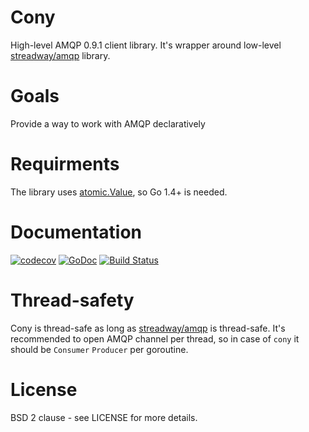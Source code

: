 # Cony

High-level AMQP 0.9.1 client library. It's wrapper around low-level [streadway/amqp](https://github.com/streadway/amqp/) library.

# Goals

Provide a way to work with AMQP declaratively

# Requirments

The library uses [atomic.Value](http://golang.org/pkg/sync/atomic/#Value), so Go 1.4+ is needed.

# Documentation
[![codecov](https://codecov.io/gh/peczenyj/cony/branch/master/graph/badge.svg?token=BW91XYOLO5)](https://codecov.io/gh/peczenyj/cony)
[![GoDoc](https://godoc.org/github.com/peczenyj/cony?status.svg)](https://godoc.org/github.com/peczenyj/cony)
[![Build Status](https://travis-ci.com/peczenyj/cony.svg)](https://travis-ci.com/peczenyj/cony)

# Thread-safety

Cony is thread-safe as long as [streadway/amqp](https://github.com/streadway/amqp) is thread-safe. It's recommended to open AMQP channel per thread, so in case of `cony` it should be `Consumer` `Producer` per goroutine.

# License

BSD 2 clause - see LICENSE for more details.
